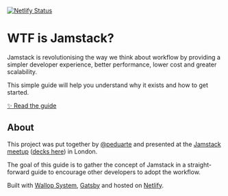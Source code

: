 [![Netlify Status](https://api.netlify.com/api/v1/badges/801bf845-4093-4780-8cf3-32ac5bb57fa2/deploy-status)](https://app.netlify.com/sites/jamstack-wtf/deploys)

# WTF is Jamstack?

Jamstack is revolutionising the way we think about workflow by providing a simpler developer experience, better performance, lower cost and greater scalability.

This simple guide will help you understand why it exists and how to get started.

[✨ Read the guide](https://jamstack.wtf)

## About

This project was put together by [@peduarte](https://twitter.com/peduarte) and presented at the [Jamstack meetup](https://www.meetup.com/Jamstack-London/events/257961818/) ([decks here](https://speakerdeck.com/peduarte/jamstack-cheatsheet)) in London.

The goal of this guide is to gather the concept of Jamstack in a straight-forward guide to encourage other developers to adopt the workflow.

Built with [Wallop System](https://ped.ro/blog/wallop-system-built-with-modulz), [Gatsby](https://www.gatsbyjs.org/) and hosted on [Netlify](https://netlify.com/).
